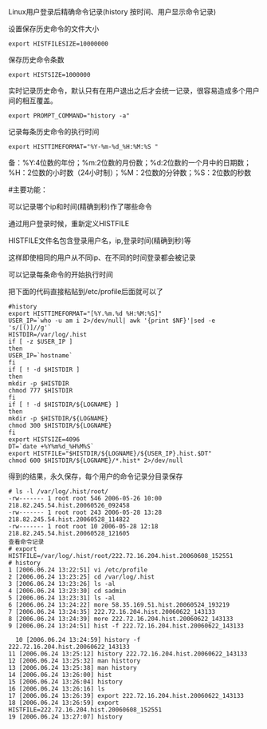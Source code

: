 Linux用户登录后精确命令记录(history 按时间、用户显示命令记录)
   
设置保存历史命令的文件大小
   
    export HISTFILESIZE=10000000
保存历史命令条数
   
    export HISTSIZE=1000000
实时记录历史命令，默认只有在用户退出之后才会统一记录，很容易造成多个用户间的相互覆盖。
   
    export PROMPT_COMMAND="history -a"
记录每条历史命令的执行时间
   
    export HISTTIMEFORMAT="%Y-%m-%d_%H:%M:%S "
 
   备：%Y:4位数的年份；%m:2位数的月份数；%d:2位数的一个月中的日期数；%H：2位数的小时数（24小时制）；%M：2位数的分钟数；%S：2位数的秒数

#主要功能：

可以记录哪个ip和时间(精确到秒)作了哪些命令

通过用户登录时候，重新定义HISTFILE

HISTFILE文件名包含登录用户名，ip,登录时间(精确到秒)等

这样即使相同的用户从不同ip、在不同的时间登录都会被记录

可以记录每条命令的开始执行时间

把下面的代码直接粘贴到/etc/profile后面就可以了
    
    #history
    export HISTTIMEFORMAT="[%Y.%m.%d %H:%M:%S]"
    USER_IP=`who -u am i 2>/dev/null| awk '{print $NF}'|sed -e 's/[()]//g'`
    HISTDIR=/var/log/.hist
    if [ -z $USER_IP ]
    then
    USER_IP=`hostname`
    fi
    if [ ! -d $HISTDIR ]
    then
    mkdir -p $HISTDIR
    chmod 777 $HISTDIR
    fi
    if [ ! -d $HISTDIR/${LOGNAME} ]
    then
    mkdir -p $HISTDIR/${LOGNAME}
    chmod 300 $HISTDIR/${LOGNAME}
    fi
    export HISTSIZE=4096
    DT=`date +%Y%m%d_%H%M%S`
    export HISTFILE="$HISTDIR/${LOGNAME}/${USER_IP}.hist.$DT"
    chmod 600 $HISTDIR/${LOGNAME}/*.hist* 2>/dev/null
得到的结果，永久保存，每个用户的命令记录分目录保存
    
    # ls -l /var/log/.hist/root/
    -rw------- 1 root root 546 2006-05-26 10:00 218.82.245.54.hist.20060526_092458
    -rw------- 1 root root 243 2006-05-28 13:28 218.82.245.54.hist.20060528_114822
    -rw------- 1 root root 10 2006-05-28 12:18 218.82.245.54.hist.20060528_121605
    查看命令记录
    # export HISTFILE=/var/log/.hist/root/222.72.16.204.hist.20060608_152551
    # history
    1 [2006.06.24 13:22:51] vi /etc/profile
    2 [2006.06.24 13:23:25] cd /var/log/.hist
    3 [2006.06.24 13:23:26] ls -al
    4 [2006.06.24 13:23:30] cd sadmin
    5 [2006.06.24 13:23:31] ls -al
    6 [2006.06.24 13:24:22] more 58.35.169.51.hist.20060524_193219
    7 [2006.06.24 13:24:35] 222.72.16.204.hist.20060622_143133
    8 [2006.06.24 13:24:39] more 222.72.16.204.hist.20060622_143133
    9 [2006.06.24 13:24:51] hist -f 222.72.16.204.hist.20060622_143133
    
      10 [2006.06.24 13:24:59] history -f 222.72.16.204.hist.20060622_143133
    11 [2006.06.24 13:25:12] history 222.72.16.204.hist.20060622_143133
    12 [2006.06.24 13:25:32] man histtory
    13 [2006.06.24 13:25:38] man history
    14 [2006.06.24 13:26:00] hist
    15 [2006.06.24 13:26:04] history
    16 [2006.06.24 13:26:16] ls
    17 [2006.06.24 13:26:39] export 222.72.16.204.hist.20060622_143133
    18 [2006.06.24 13:26:59] export HISTFILE=222.72.16.204.hist.20060608_152551
    19 [2006.06.24 13:27:07] history
